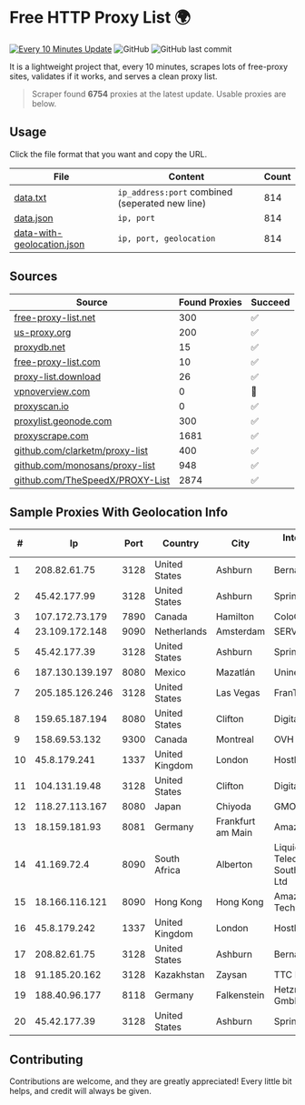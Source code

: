 
# Free HTTP Proxy List 🌍

[![Every 10 Minutes Update](https://github.com/mertguvencli/http-proxy-list/actions/workflows/main.yml/badge.svg?branch=main)](https://github.com/mertguvencli/http-proxy-list/actions/workflows/main.yml)
![GitHub](https://img.shields.io/github/license/mertguvencli/http-proxy-list)
![GitHub last commit](https://img.shields.io/github/last-commit/mertguvencli/http-proxy-list)

It is a lightweight project that, every 10 minutes, scrapes lots of free-proxy sites, validates if it works, and serves a clean proxy list.


> Scraper found **6754** proxies at the latest update. Usable proxies are below.

## Usage

Click the file format that you want and copy the URL.


|File|Content|Count|
|----|-------|-----|
|[data.txt](https://raw.githubusercontent.com/mertguvencli/http-proxy-list/main/proxy-list/data.txt)|`ip_address:port` combined (seperated new line)|814|
|[data.json](https://raw.githubusercontent.com/mertguvencli/http-proxy-list/main/proxy-list/data.json)|`ip, port`|814|
|[data-with-geolocation.json](https://raw.githubusercontent.com/mertguvencli/http-proxy-list/main/proxy-list/data-with-geolocation.json)|`ip, port, geolocation`|814|

## Sources

|Source|Found Proxies|Succeed|
|------|-------------|-------|
|[free-proxy-list.net](https://free-proxy-list.net)|300|✅|
|[us-proxy.org](https://www.us-proxy.org)|200|✅|
|[proxydb.net](http://proxydb.net)|15|✅|
|[free-proxy-list.com](https://free-proxy-list.com/?page=&port=&type%5B%5D=http&type%5B%5D=https&up_time=0&search=Search)|10|✅|
|[proxy-list.download](https://www.proxy-list.download/HTTP)|26|✅|
|[vpnoverview.com](https://vpnoverview.com/privacy/anonymous-browsing/free-proxy-servers)|0|🚫|
|[proxyscan.io](https://www.proxyscan.io)|0|✅|
|[proxylist.geonode.com](https://proxylist.geonode.com/api/proxy-list?limit=300&page=1&sort_by=lastChecked&sort_type=desc&protocols=http,https)|300|✅|
|[proxyscrape.com](https://api.proxyscrape.com/v2/?request=displayproxies&protocol=http&timeout=10000&country=all&ssl=all&anonymity=all)|1681|✅|
|[github.com/clarketm/proxy-list](https://raw.githubusercontent.com/clarketm/proxy-list/master/proxy-list-raw.txt)|400|✅|
|[github.com/monosans/proxy-list](https://raw.githubusercontent.com/monosans/proxy-list/main/proxies/http.txt)|948|✅|
|[github.com/TheSpeedX/PROXY-List](https://raw.githubusercontent.com/TheSpeedX/PROXY-List/master/http.txt)|2874|✅|


## Sample Proxies With Geolocation Info

|#|Ip|Port|Country|City|Internet Service Provider|
|-|--|----|-------|----|-------------------------|
|1|208.82.61.75|3128|United States|Ashburn|Bernardi Sounds|
|2|45.42.177.99|3128|United States|Ashburn|Sprint|
|3|107.172.73.179|7890|Canada|Hamilton|ColoCrossing|
|4|23.109.172.148|9090|Netherlands|Amsterdam|SERVERS-COM|
|5|45.42.177.39|3128|United States|Ashburn|Sprint|
|6|187.130.139.197|8080|Mexico|Mazatlán|Uninet S.A. de C.V.|
|7|205.185.126.246|3128|United States|Las Vegas|FranTech Solutions|
|8|159.65.187.194|8080|United States|Clifton|DigitalOcean, LLC|
|9|158.69.53.132|9300|Canada|Montreal|OVH SAS|
|10|45.8.179.241|1337|United Kingdom|London|Hostland LLC|
|11|104.131.19.48|3128|United States|Clifton|DigitalOcean, LLC|
|12|118.27.113.167|8080|Japan|Chiyoda|GMO Internet, Inc.|
|13|18.159.181.93|8081|Germany|Frankfurt am Main|Amazon.com, Inc.|
|14|41.169.72.4|8090|South Africa|Alberton|Liquid Telecommunications South Africa (Pty) Ltd|
|15|18.166.116.121|8090|Hong Kong|Hong Kong|Amazon Technologies Inc.|
|16|45.8.179.242|1337|United Kingdom|London|Hostland LLC|
|17|208.82.61.75|3128|United States|Ashburn|Bernardi Sounds|
|18|91.185.20.162|3128|Kazakhstan|Zaysan|TTC Network|
|19|188.40.96.177|8118|Germany|Falkenstein|Hetzner Online GmbH|
|20|45.42.177.39|3128|United States|Ashburn|Sprint|



## Contributing

Contributions are welcome, and they are greatly appreciated! Every
little bit helps, and credit will always be given.

